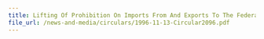 ```yaml
---
title: Lifting Of Prohibition On Imports From And Exports To The Federal Republic Of Yugoslavia (Serbia And Montenegro), The Republic Of Bosnia And Herzegovina And The Republic Of Croatia
file_url: /news-and-media/circulars/1996-11-13-Circular2096.pdf
---
```

